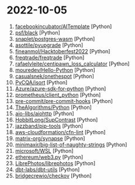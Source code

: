 # 2022-10-05

1. [facebookincubator/AITemplate](https://github.com/facebookincubator/AITemplate "AITemplate is a Python framework which renders neural network into high performance CUDA/HIP C++ code. Specialized for FP16 TensorCore (NVIDIA GPU) and MatrixCore (AMD GPU) inference.") [Python]
2. [psf/black](https://github.com/psf/black "The uncompromising Python code formatter") [Python]
3. [snaplet/postgres-wasm](https://github.com/snaplet/postgres-wasm "A PostgresQL server running in your browser") [Python]
4. [asottile/pyupgrade](https://github.com/asottile/pyupgrade "A tool (and pre-commit hook) to automatically upgrade syntax for newer versions of the language.") [Python]
5. [fineanmol/Hacktoberfest2022](https://github.com/fineanmol/Hacktoberfest2022 "Make your first Pull Request on Hacktoberfest 2022. Don't forget to spread love and if you like give us a ⭐️") [Python]
6. [freqtrade/freqtrade](https://github.com/freqtrade/freqtrade "Free, open source crypto trading bot") [Python]
7. [rafaelvleite/centipawn_loss_calculator](https://github.com/rafaelvleite/centipawn_loss_calculator "") [Python]
8. [mouredev/Hello-Python](https://github.com/mouredev/Hello-Python "Python desde cero") [Python]
9. [casualsnek/onethespot](https://github.com/casualsnek/onethespot "qt based music downloader written in python") [Python]
10. [PyCQA/isort](https://github.com/PyCQA/isort "A Python utility / library to sort imports.") [Python]
11. [Azure/azure-sdk-for-python](https://github.com/Azure/azure-sdk-for-python "This repository is for active development of the Azure SDK for Python. For consumers of the SDK we recommend visiting our public developer docs at https://docs.microsoft.com/python/azure/ or our versioned developer docs at https://azure.github.io/azure-sdk-for-python.") [Python]
12. [prometheus/client_python](https://github.com/prometheus/client_python "Prometheus instrumentation library for Python applications") [Python]
13. [pre-commit/pre-commit-hooks](https://github.com/pre-commit/pre-commit-hooks "Some out-of-the-box hooks for pre-commit") [Python]
14. [TheAlgorithms/Python](https://github.com/TheAlgorithms/Python "All Algorithms implemented in Python") [Python]
15. [aio-libs/aiohttp](https://github.com/aio-libs/aiohttp "Asynchronous HTTP client/server framework for asyncio and Python") [Python]
16. [HobbitLong/SupContrast](https://github.com/HobbitLong/SupContrast "PyTorch implementation of Supervised Contrastive Learning (and SimCLR incidentally)") [Python]
17. [jazzband/pip-tools](https://github.com/jazzband/pip-tools "A set of tools to keep your pinned Python dependencies fresh.") [Python]
18. [aws-cloudformation/cfn-lint](https://github.com/aws-cloudformation/cfn-lint "CloudFormation Linter") [Python]
19. [matrix-org/synapse](https://github.com/matrix-org/synapse "Synapse: Matrix homeserver written in Python 3/Twisted.") [Python]
20. [minimaxir/big-list-of-naughty-strings](https://github.com/minimaxir/big-list-of-naughty-strings "The Big List of Naughty Strings is a list of strings which have a high probability of causing issues when used as user-input data.") [Python]
21. [microsoft/WSL](https://github.com/microsoft/WSL "Issues found on WSL") [Python]
22. [ethereum/web3.py](https://github.com/ethereum/web3.py "A python interface for interacting with the Ethereum blockchain and ecosystem.") [Python]
23. [LibrePhotos/librephotos](https://github.com/LibrePhotos/librephotos "A self-hosted open source photo management service. This is the repository of the backend.") [Python]
24. [dbt-labs/dbt-utils](https://github.com/dbt-labs/dbt-utils "Utility functions for dbt projects.") [Python]
25. [bridgecrewio/checkov](https://github.com/bridgecrewio/checkov "Prevent cloud misconfigurations and find vulnerabilities during build-time in infrastructure as code, container images and open source packages with Checkov by Bridgecrew.") [Python]
